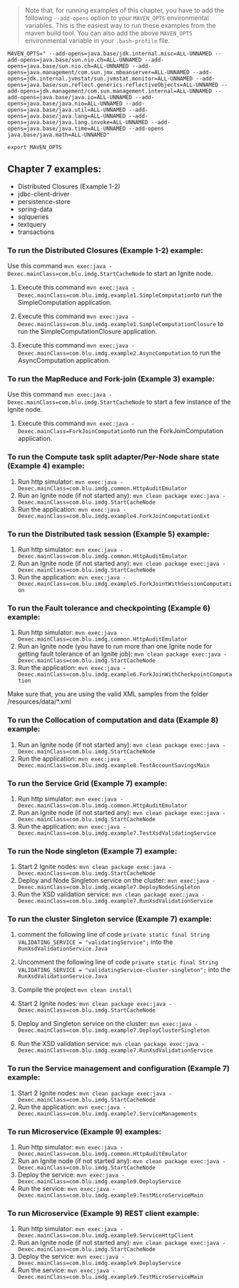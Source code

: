 > Note that, for running examples of this chapter, you have to add the following ```--add-opens``` option to your ```MAVEN_OPTS``` environmental variables. This is the easiest way to run these examples 
> from the maven build tool.
> You can also add the above ```MAVEN_OPTS``` environmental variable in your ```.bash-profile``` file.

```
MAVEN_OPTS=" --add-opens=java.base/jdk.internal.misc=ALL-UNNAMED --add-opens=java.base/sun.nio.ch=ALL-UNNAMED --add-opens=java.base/sun.nio.ch=ALL-UNNAMED --add-opens=java.management/com.sun.jmx.mbeanserver=ALL-UNNAMED --add-opens=jdk.internal.jvmstat/sun.jvmstat.monitor=ALL-UNNAMED --add-opens=java.base/sun.reflect.generics.reflectiveObjects=ALL-UNNAMED --add-opens=jdk.management/com.sun.management.internal=ALL-UNNAMED --add-opens=java.base/java.io=ALL-UNNAMED --add-opens=java.base/java.nio=ALL-UNNAMED --add-opens=java.base/java.util=ALL-UNNAMED --add-opens=java.base/java.lang=ALL-UNNAMED --add-opens=java.base/java.lang.invoke=ALL-UNNAMED --add-opens=java.base/java.time=ALL-UNNAMED --add-opens java.base/java.math=ALL-UNNAMED"

```

```
export MAVEN_OPTS
``` 



## Chapter 7 examples:

- Distributed Closures (Example 1-2)
- jdbc-client-driver
- persistence-store
- spring-data
- sqlqueries
- textquery
- transactions

### To run the Distributed Closures (Example 1-2) example:

Use this command `mvn exec:java -Dexec.mainClass=com.blu.imdg.StartCacheNode` to start an Ignite node.

1) Execute this command `mvn exec:java -Dexec.mainClass=com.blu.imdg.example1.SimpleComputation`to run the SimpleComputation application.

2) Execute this command `mvn exec:java -Dexec.mainClass=com.blu.imdg.example1.SimpleComputationClosure` to run the SimpleComputationClosure application.

3) Execute this command `mvn exec:java -Dexec.mainClass=com.blu.imdg.example2.AsyncComputation` to run the AsyncComputation application.

### To run the MapReduce and Fork-join (Example 3) example:

Use this command `mvn exec:java -Dexec.mainClass=com.blu.imdg.StartCacheNode` to start a few instance of the Ignite node.

1) Execute this command `mvn exec:java -Dexec.mainClass=ForkJoinComputation`to run the ForkJoinComputation application.

### To run the Compute task split adapter/Per-Node share state (Example 4) example:

1) Run http simulator: `mvn exec:java -Dexec.mainClass=com.blu.imdg.common.HttpAuditEmulator`
2) Run an Ignite node (if not started any):  `mvn clean package exec:java -Dexec.mainClass=com.blu.imdg.StartCacheNode`
3) Run the application: `mvn exec:java -Dexec.mainClass=com.blu.imdg.example4.ForkJoinComputationExt`

### To run the Distributed task session (Example 5) example: 
1) Run http simulator: `mvn exec:java -Dexec.mainClass=com.blu.imdg.common.HttpAuditEmulator`
2) Run an Ignite node (if not started any):  `mvn clean package exec:java -Dexec.mainClass=com.blu.imdg.StartCacheNode`
3) Run the application: `mvn exec:java -Dexec.mainClass=com.blu.imdg.example5.ForkJointWithSessionComputation`

### To run the Fault tolerance and checkpointing (Example 6) example:
1) Run http simulator: `mvn exec:java -Dexec.mainClass=com.blu.imdg.common.HttpAuditEmulator`
2) Run an Ignite node (you have to run more than one Ignite node for getting fault tolerance of an Ignite job):  `mvn clean package exec:java -Dexec.mainClass=com.blu.imdg.StartCacheNode`
3) Run the application: `mvn exec:java -Dexec.mainClass=com.blu.imdg.example6.ForkJoinWithCheckpointComputation` 

Make sure that, you are using the valid XML samples from the folder /resources/data/*.xml

### To run the Collocation of computation and data (Example 8) example:

1) Run an Ignite node (if not started any):  `mvn clean package exec:java -Dexec.mainClass=com.blu.imdg.StartCacheNode`
2) Run the application: `mvn exec:java -Dexec.mainClass=com.blu.imdg.example8.TestAccountSavingsMain`

### To run the Service Grid (Example 7) example:

1) Run http simulator: `mvn exec:java -Dexec.mainClass=com.blu.imdg.common.HttpAuditEmulator`
2) Run an Ignite node (if not started any):  `mvn clean package exec:java -Dexec.mainClass=com.blu.imdg.StartCacheNode`
3) Run the application: `mvn exec:java -Dexec.mainClass=com.blu.imdg.example7.TestXsdValidatingService`

### To run the Node singleton (Example 7) example:

1) Start 2 Ignite nodes:  `mvn clean package exec:java -Dexec.mainClass=com.blu.imdg.StartCacheNode`
2) Deploy and Node Singleton service on the cluster: `mvn exec:java -Dexec.mainClass=com.blu.imdg.example7.DeployNodeSingleton`
3) Run the XSD validation service: `mvn clean package exec:java -Dexec.mainClass=com.blu.imdg.example7.RunXsdValidationService`

### To run the cluster Singleton service (Example 7) example: 
1) comment the following line of code `private static final String VALIDATING_SERVICE = "validatingService";` into the `RunXsdValidationService.Java`
2) Uncomment the following line of code `private static final String VALIDATING_SERVICE = "validatingService-cluster-singleton";` into the `RunXsdValidationService.Java`
3) Compile the project `mvn clean install`

4) Start 2 Ignite nodes:  `mvn clean package exec:java -Dexec.mainClass=com.blu.imdg.StartCacheNode`
5) Deploy and Singleton service on the cluster: `mvn exec:java -Dexec.mainClass=com.blu.imdg.example7.DeployClusterSingleton`
6) Run the XSD validation service: `mvn clean package exec:java -Dexec.mainClass=com.blu.imdg.example7.RunXsdValidationService`

### To run the Service management and configuration (Example 7) example: 

1) Start 2 Ignite nodes:  `mvn clean package exec:java -Dexec.mainClass=com.blu.imdg.StartCacheNode`
2) Run the application: `mvn exec:java -Dexec.mainClass=com.blu.imdg.example7.ServiceManagements`

### To run Microservice (Example 9) examples: 

1) Run http simulator: `mvn exec:java -Dexec.mainClass=com.blu.imdg.common.HttpAuditEmulator`
2) Run an Ignite node (if not started any):  `mvn clean package exec:java -Dexec.mainClass=com.blu.imdg.StartCacheNode`
3) Deploy the service: `mvn exec:java -Dexec.mainClass=com.blu.imdg.example9.DeployService`
4) Run the service: `mvn exec:java -Dexec.mainClass=com.blu.imdg.example9.TestMicroServiceMain`

### To run Microservice (Example 9) REST client example:

1) Run http simulator: `mvn exec:java -Dexec.mainClass=com.blu.imdg.example9.ServiceHttpClient`
2) Run an Ignite node (if not started any):  `mvn clean package exec:java -Dexec.mainClass=com.blu.imdg.StartCacheNode`
3) Deploy the service: `mvn exec:java -Dexec.mainClass=com.blu.imdg.example9.DeployService`
4) Run the service: `mvn exec:java -Dexec.mainClass=com.blu.imdg.example9.TestMicroServiceMain`

